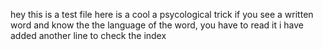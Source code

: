 hey this is a test file
here is a cool a psycological trick
if you see a written word and know the the language of the word, you
have to read it
i have added another line to check the index 

